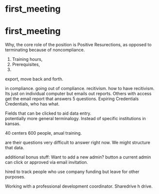 # first_meeting

# first_meeting


Why, the core role of the position is Positive Resurections, as opposed to terminating because of noncompliance.
1. Training hours,
2. Prerequisites,
3. 

export, move back and forth.


in compliance. going out of compliance. recitivism. how to have recitivism.
Its just on individual computer but emails out reports. 
Others with access get the email report that answers 5 questions.
Expiring Credentials
<br>Credentials, who has what.

Fields that can be clicked to aid data entry.
<br> potentially more general terminalogy. Instead of specific institutions in kansas.

40 centers 600 people, anual training.

are their questions very difficult to answer right now. We might structure that data. 



additional bonus stuff:
Want to add a new admin? button a current admin can click or approved via email invitation.

hired to track people who use company funding but leave for other purposes.

Working with a professional development coordinator.
Sharedrive h drive.

